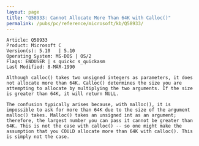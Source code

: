 ```yaml
---
layout: page
title: "Q58933: Cannot Allocate More Than 64K with Calloc()"
permalink: /pubs/pc/reference/microsoft/kb/Q58933/
---
```


	Article: Q58933
	Product: Microsoft C
	Version(s): 5.10   | 5.10
	Operating System: MS-DOS | OS/2
	Flags: ENDUSER | s_quickc s_quickasm
	Last Modified: 8-MAR-1990
	
	Although calloc() takes two unsigned integers as parameters, it does
	not allocate more than 64K. Calloc() determines the size you are
	attempting to allocate by multiplying the two arguments. If the size
	is greater than 64K, it will return NULL.
	
	The confusion typically arises because, with malloc(), it is
	impossible to ask for more than 64K due to the size of the argument
	malloc() takes. Malloc() takes an unsigned int as an argument;
	therefore, the largest number you can pass it cannot be greater than
	64K. This is not the case with calloc() -- so one might make the
	assumption that you COULD allocate more than 64K with calloc(). This
	is simply not the case.
